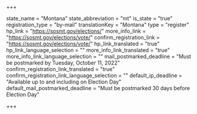 +++

state_name = "Montana"
state_abbreviation = "mt"
is_state = "true"
registration_type = "by-mail"
translationKey = "Montana"
type = "register"
hp_link = "https://sosmt.gov/elections/"
more_info_link = "https://sosmt.gov/elections/vote/"
confirm_registration_link = "https://sosmt.gov/elections/vote/"
hp_link_translated = "true"
hp_link_language_selection = ""
more_info_link_translated = "true"
more_info_link_language_selection = ""
mail_postmarked_deadline = "Must be postmarked by Tuesday, October 11, 2022"
confirm_registration_link_translated = "true"
confirm_registration_link_language_selection = ""
default_ip_deadline = "Available up to and including on Election Day"
default_mail_postmarked_deadline = "Must be postmarked 30 days before Election Day"

+++